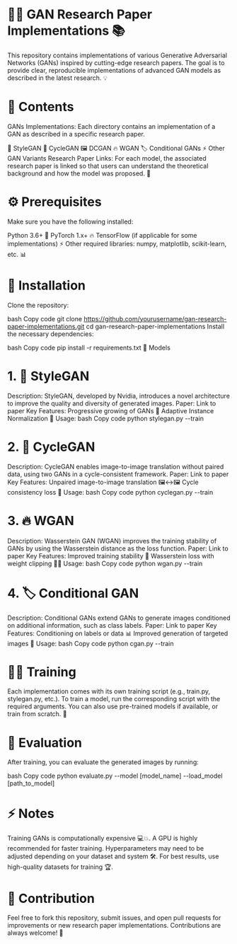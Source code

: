 # 🧑‍💻 GAN Research Paper Implementations 📚
This repository contains implementations of various Generative Adversarial Networks (GANs) inspired by cutting-edge research papers. The goal is to provide clear, reproducible implementations of advanced GAN models as described in the latest research. 💡

# 📂 Contents
GANs Implementations: Each directory contains an implementation of a GAN as described in a specific research paper.

🎨 StyleGAN
🔄 CycleGAN
🖼️ DCGAN
🔥 WGAN
🏷️ Conditional GANs
⚡ Other GAN Variants
Research Paper Links: For each model, the associated research paper is linked so that users can understand the theoretical background and how the model was proposed. 📖

# ⚙️ Prerequisites
Make sure you have the following installed:

Python 3.6+ 🐍
PyTorch 1.x+ 🔥
TensorFlow (if applicable for some implementations) ⚡
Other required libraries: numpy, matplotlib, scikit-learn, etc. 📊
# 🔧 Installation
Clone the repository:

bash
Copy code
git clone https://github.com/yourusername/gan-research-paper-implementations.git
cd gan-research-paper-implementations
Install the necessary dependencies:

bash
Copy code
pip install -r requirements.txt
🤖 Models
# 1. 🎨 StyleGAN
Description: StyleGAN, developed by Nvidia, introduces a novel architecture to improve the quality and diversity of generated images.
Paper: Link to paper
Key Features:
Progressive growing of GANs 🌱
Adaptive Instance Normalization 💪
Usage:
bash
Copy code
python stylegan.py --train
# 2. 🔄 CycleGAN
Description: CycleGAN enables image-to-image translation without paired data, using two GANs in a cycle-consistent framework.
Paper: Link to paper
Key Features:
Unpaired image-to-image translation 🖼️↔️🖼️
Cycle consistency loss 🔄
Usage:
bash
Copy code
python cyclegan.py --train
# 3. 🔥 WGAN
Description: Wasserstein GAN (WGAN) improves the training stability of GANs by using the Wasserstein distance as the loss function.
Paper: Link to paper
Key Features:
Improved training stability 🔧
Wasserstein loss with weight clipping 🏋️‍♂️
Usage:
bash
Copy code
python wgan.py --train
# 4. 🏷️ Conditional GAN
Description: Conditional GANs extend GANs to generate images conditioned on additional information, such as class labels.
Paper: Link to paper
Key Features:
Conditioning on labels or data 📊
Improved generation of targeted images 🎯
Usage:
bash
Copy code
python cgan.py --train
# 🏋️‍♂️ Training
Each implementation comes with its own training script (e.g., train.py, stylegan.py, etc.). To train a model, run the corresponding script with the required arguments. You can also use pre-trained models if available, or train from scratch. 🚀

# 🧐 Evaluation
After training, you can evaluate the generated images by running:

bash
Copy code
python evaluate.py --model [model_name] --load_model [path_to_model]
# ⚡ Notes
Training GANs is computationally expensive 💻💥. A GPU is highly recommended for faster training.
Hyperparameters may need to be adjusted depending on your dataset and system 🛠️.
For best results, use high-quality datasets for training 🏆.
# 🤝 Contribution
Feel free to fork this repository, submit issues, and open pull requests for improvements or new research paper implementations. Contributions are always welcome! 🌱


 
 
